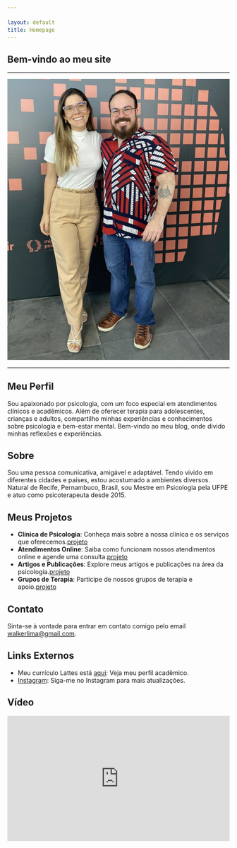 ```yaml
---

layout: default
title: Homepage
---
```


## Bem-vindo ao meu site

---

![Walker e Carolina](/assets/imgs/psicologos.png)

---

## Meu Perfil

Sou apaixonado por psicologia, com um foco especial em atendimentos clínicos e acadêmicos. Além de oferecer terapia para adolescentes, crianças e adultos, compartilho minhas experiências e conhecimentos sobre psicologia e bem-estar mental. Bem-vindo ao meu blog, onde divido minhas reflexões e experiências.

## Sobre

Sou uma pessoa comunicativa, amigável e adaptável. Tendo vivido em diferentes cidades e países, estou acostumado a ambientes diversos. Natural de Recife, Pernambuco, Brasil, sou Mestre em Psicologia pela UFPE e atuo como psicoterapeuta desde 2015.

## Meus Projetos

- **Clínica de Psicologia**: Conheça mais sobre a nossa clínica e os serviços que oferecemos.[projeto](/projects/)
- **Atendimentos Online**: Saiba como funcionam nossos atendimentos online e agende uma consulta.[projeto](/projects/)
- **Artigos e Publicações**: Explore meus artigos e publicações na área da psicologia.[projeto](/projects/)
- **Grupos de Terapia**: Participe de nossos grupos de terapia e apoio.[projeto](/projects/)

## Contato

Sinta-se à vontade para entrar em contato comigo pelo email <walkerlima@gmail.com>.

## Links Externos

- Meu currículo Lattes está [aqui](http://lattes.cnpq.br/4068383542057315): Veja meu perfil acadêmico.
- [Instagram](https://instagram.com/profwalkerlimaf): Siga-me no Instagram para mais atualizações.

## Vídeo

<div style="position:relative;padding-top:56.25%;">
<iframe src="https://www.youtube.com/embed/OCC6WuQx1jo" style="position:absolute;top:0;left:0;width:100%;height:100%;" frameborder="0" allowfullscreen></iframe>
</div>
